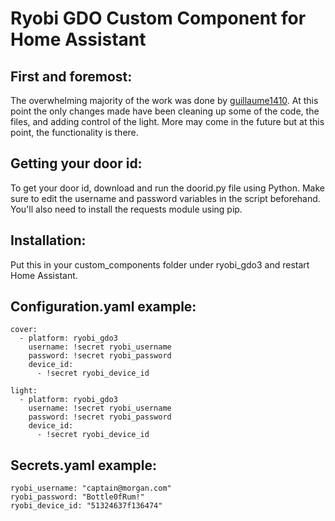 # Ryobi GDO Custom Component for Home Assistant

## First and foremost:

The overwhelming majority of the work was done by [guillaume1410](https://community.home-assistant.io/u/guillaume1410/).  At this point the only changes made have been cleaning up some of the code, the files, and adding control of the light.  More may come in the future but at this point, the functionality is there.

## Getting your door id:

To get your door id, download and run the doorid.py file using Python.  Make sure to edit the username and password variables in the script beforehand.  You'll also need to install the requests module using pip.

## Installation:

Put this in your custom_components folder under ryobi_gdo3 and restart Home Assistant.

## Configuration.yaml example:
```
cover:
  - platform: ryobi_gdo3
    username: !secret ryobi_username
    password: !secret ryobi_password
    device_id:
      - !secret ryobi_device_id
      
light:
  - platform: ryobi_gdo3
    username: !secret ryobi_username
    password: !secret ryobi_password
    device_id:
      - !secret ryobi_device_id
```	  
## Secrets.yaml example:
```
ryobi_username: "captain@morgan.com"
ryobi_password: "Bottle0fRum!"
ryobi_device_id: "51324637f136474"
```
